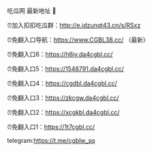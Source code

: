 吃瓜网 最新地址 👋 

⏰加入扣扣吃瓜群：http://e.idzunqt43.cn/s/RSxz

⏰免翻入口导航：https://www.CGBL38.cc/  （最新）

⏰免翻入口6：https://h6iy.da4cgbl.cc/

⏰免翻入口5：https://1548791.da4cgbl.cc/

⏰免翻入口4：https://cgdbl.da4cgbl.cc/

⏰免翻入口3：https://zkcgw.da4cgbl.cc/

⏰免翻入口2：https://xcgkbl.da4cgbl.cc/

⏰免翻入口1：https://1t7cgbl.cc/

telegram:https://t.me/cgblw_sq


